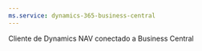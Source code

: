 ```yaml
---
ms.service: dynamics-365-business-central
---
```

Cliente de Dynamics NAV conectado a Business Central